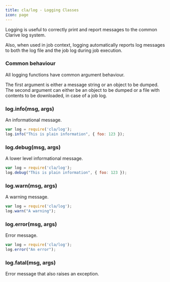 ```yaml
---
title: cla/log - Logging Classes
icon: page
---
```


Logging is useful to correctly print and report messages to 
the common Clarive log system. 

Also, when used in job context, logging automatically 
reports log messages to both the log file and the job log during job execution. 

### Common behaviour

All logging functions have common argument behaviour.

The first argument is either a message string or an object to be dumped. 
The second argument can either be an object to be dumped or a file with contents
to be downloaded, in case of a job log. 

### log.info(msg, args)

An informational message. 

```javascript
var log = require('cla/log');
log.info("This is plain information", { foo: 123 }); 
```

### log.debug(msg, args)

A lower level informational message. 

```javascript
var log = require('cla/log');
log.debug("This is plain information", { foo: 123 }); 
```

### log.warn(msg, args)

A warning message. 

```javascript
var log = require('cla/log');
log.warn("A warning"); 
```

### log.error(msg, args)

Error message.

```javascript
var log = require('cla/log');
log.error("An error"); 
```

### log.fatal(msg, args)

Error message that also raises an exception.


